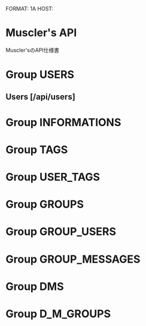 FORMAT: 1A
HOST:

# Muscler's API

Muscler'sのAPI仕様書


# Group USERS

## Users [/api/users]

# Group INFORMATIONS
# Group TAGS
# Group USER_TAGS
# Group GROUPS
# Group GROUP_USERS
# Group GROUP_MESSAGES
# Group DMS
# Group D_M_GROUPS

